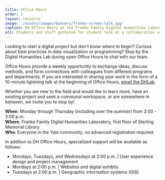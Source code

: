 ```yaml
---
title: Office Hours
order: 2
layout: resource
image: '/assets/images/banners/franke-screen-talk.jpg'
caption: DH Office Hours at the Franke Family Digital Humanities Laboratory. Photo by Mara Lavitt.
alt: Students and staff gathered for student talk at a collaboration screen in the Franke Family Digital Humanities Laboratory.
---
```


Looking to start a digital project but don't know where to begin? Curious about best practices in data visualization or programming? Stop by the Digital Humanities Lab during open Office Hours to chat with our team.
 
Office Hours provide a weekly opportunity to exchange ideas, discuss methods, and form connections with colleagues from different programs and departments. If you are interested in sharing your work in the form of a 10-minute lightning talk at the beginning of Office Hours, <a href='mailto:dhlab@yale.edu'>email the DHLab</a>.
 
Whether you are new to the field and would like to learn more, have an existing project and seek a communal workspace, or are somewhere in between, we invite you to stop by!

**When**: Monday through Thursday (including over the summer) from 2:00 - 3:00 p.m.    
**Where**: Franke Family Digital Humanities Laboratory, first floor of Sterling Memorial Library  
**Who**: Everyone in the Yale community, no advanced registration required  

In addition to DH Office Hours, specialized support will be available as follows:
- Mondays, Tuesdays, and Wednesdays at 2:00 p.m. \| User experience design and project management
- Mondays at 2:00 p.m. \| Websites and digital exhibits
- Tuesdays at 2:00 p.m. \| Geographic information systems (GIS) 
